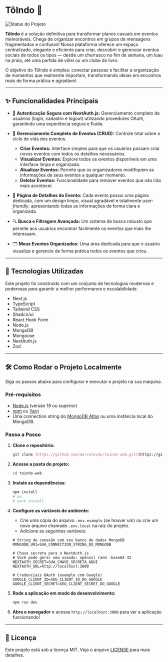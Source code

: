 # TôIndo 🚀

![Status do Projeto](https://img.shields.io/badge/status-em%20desenvolvimento-yellow)

**TôIndo** é a solução definitiva para transformar planos casuais em eventos memoráveis. Chega de organizar encontros em grupos de mensagens fragmentados e confusos! Nossa plataforma oferece um espaço centralizado, elegante e eficiente para criar, descobrir e gerenciar eventos sociais de todos os tipos — desde um churrasco no fim de semana, um luau na praia, até uma partida de vôlei ou um clube do livro.

O objetivo do TôIndo é simples: conectar pessoas e facilitar a organização de momentos que realmente importam, transformando ideias em encontros reais de forma prática e agradável.

---

## ✨ Funcionalidades Principais

* 🔐 **Autenticação Segura com NextAuth.js:** Gerenciamento completo de usuários (login, cadastro e logout) utilizando provedores OAuth, garantindo uma experiência segura e fluida.

* 📅 **Gerenciamento Completo de Eventos (CRUD):** Controle total sobre o ciclo de vida dos eventos.
    * **Criar Eventos:** Interface simples para que os usuários possam criar novos eventos com todos os detalhes necessários.
    * **Visualizar Eventos:** Explore todos os eventos disponíveis em uma interface limpa e organizada.
    * **Atualizar Eventos:** Permite que os organizadores modifiquem as informações de seus eventos a qualquer momento.
    * **Deletar Eventos:** Funcionalidade para remover eventos que não irão mais acontecer.

* 📄 **Página de Detalhes do Evento:** Cada evento possui uma página dedicada, com um design limpo, visual agradável e totalmente *user-friendly*, apresentando todas as informações de forma clara e organizada.

* 🔍 **Busca e Filtragem Avançada:** Um sistema de busca robusto que permite aos usuários encontrar facilmente os eventos que mais lhe interessam.

* 🗂️ **Meus Eventos Organizados:** Uma área dedicada para que o usuário visualize e gerencie de forma prática todos os eventos que criou.

---

## 🚀 Tecnologias Utilizadas

Este projeto foi construído com um conjunto de tecnologias modernas e poderosas para garantir a melhor performance e escalabilidade.

* Next.js
* TypeScript
* Tailwind CSS
* Shadcn/ui
* React Hook Form
* Node.js
* MongoDB
* Mongoose
* NextAuth.js
* Zod

---

## 🛠️ Como Rodar o Projeto Localmente

Siga os passos abaixo para configurar e executar o projeto na sua máquina.

### Pré-requisitos

* [Node.js](https://nodejs.org/en/) (versão 18 ou superior)
* [npm](https://www.npmjs.com/) ou [Yarn](https://yarnpkg.com/)
* Uma connection string do [MongoDB Atlas](https://www.mongodb.com/cloud/atlas) ou uma instância local do MongoDB.

### Passo a Passo

1.  **Clone o repositório:**
    ```bash
    git clone [https://github.com/marcelovdu/toindo-web.git](https://github.com/marcelovdu/toindo-web.git)
    ```

2.  **Acesse a pasta do projeto:**
    ```bash
    cd toindo-web
    ```

3.  **Instale as dependências:**
    ```bash
    npm install
    # ou
    # yarn install
    ```

4.  **Configure as variáveis de ambiente:**
    * Crie uma cópia do arquivo `.env.example` (se houver um) ou crie um novo arquivo chamado `.env.local` na raiz do projeto.
    * Adicione as seguintes variáveis:

    ```env
    # String de conexão com seu banco de dados MongoDB
    MONGODB_URI=SUA_CONNECTION_STRING_DO_MONGODB

    # Chave secreta para o NextAuth.js
    # Você pode gerar uma usando: openssl rand -base64 32
    NEXTAUTH_SECRET=SUA_CHAVE_SECRETA_AQUI
    NEXTAUTH_URL=http://localhost:3000

    # Credenciais OAuth (exemplo com Google)
    GOOGLE_CLIENT_ID=SEU_CLIENT_ID_DO_GOOGLE
    GOOGLE_CLIENT_SECRET=SEU_CLIENT_SECRET_DO_GOOGLE
    ```

5.  **Rode a aplicação em modo de desenvolvimento:**
    ```bash
    npm run dev
    ```

6.  **Abra o navegador** e acesse `http://localhost:3000` para ver a aplicação funcionando!

---

## 📄 Licença

Este projeto está sob a licença MIT. Veja o arquivo [LICENSE](LICENSE) para mais detalhes.